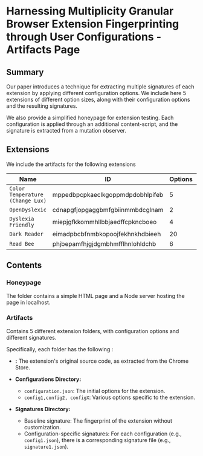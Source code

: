 # Harnessing Multiplicity Granular Browser Extension Fingerprinting through User Configurations - Artifacts Page


## Summary

Our paper introduces a technique for extracting multiple signatures of each extension by applying different configuration options. We include here 5 extensions of different option sizes, along with their configuration options and the resulting signatures.

We also provide a simplified honeypage for extension testing. Each configuration is applied through an additional content-script, and the signature is extracted from a mutation observer.

## Extensions

We include the artifacts for the following extensions

| Name                               | ID                                | Options | Users |
|------------------------------------|-----------------------------------|---------|-------|
| `Color Temperature (Change Lux)`   | mppedbpcpkaeclkgoppmdpdobhlpifeb  | 5       | 5K |
| `OpenDyslexic`                     | cdnapgfjopgaggbmfgbiinmmbdcglnam  | 2       | 700K |
| `Dyslexia Friendly `                     | miepjgfkkommhllbbjaedffcpkncboeo  | 4       | 10K |
| `Dark Reader `                     | eimadpbcbfnmbkopoojfekhnkhdbieeh  | 20       | 5M |
| `Read Bee `                     | phjbepamfhjgjdgmbhmfflhnlohldchb  | 6       | 500K |






## Contents

### Honeypage

The folder contains a simple HTML page and a Node server hosting the page in localhost.

### Artifacts

Contains 5 different extension folders, with configuration options and different signatures.

Specifically, each folder has the following : 

- **<extensionID>:** The extension's original source code, as extracted from the Chrome  Store.

- **Configurations Directory:**
  - `configuration.json`: The initial options for the extension.
  - `config1,config2, configX`: Various  options  specific to the extension.

- **Signatures Directory:**
  - Baseline signature: The fingerprint of the extension without customization.
  - Configuration-specific signatures: For each configuration (e.g., `config1.json`), there is a corresponding signature file (e.g., `signature1.json`).


